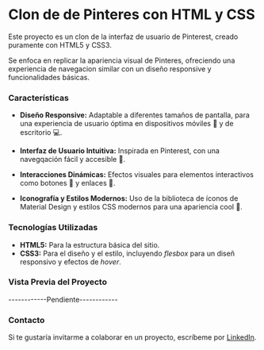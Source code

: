 # Clon de de Pinteres con HTML y CSS
Este proyecto es un clon de la interfaz de usuario de Pinterest, creado puramente con HTML5 y CSS3.

Se enfoca en replicar la apariencia visual de Pinteres, ofreciendo una experiencia de navegacion similar con un diseño responsive y funcionalidades básicas.

### Características

- **Diseño Responsive:** Adaptable a diferentes tamaños de pantalla, para una experiencia de usuario óptima en dispositivos móviles :iphone: y de escritorio :computer:.

- **Interfaz de Usuario Intuitiva:** Inspirada en Pinterest, con una navegqación fácil y accesible :tea:.

- **Interacciones Dinámicas:** Efectos visuales para elementos interactivos como botones :radio_button: y enlaces :link:.

-  **Iconografía y Estilos Modernos:** Uso de la biblioteca de íconos de Material Design y estilos CSS modernos para una apariencia cool :metal:.


### Tecnologías Utilizadas
- **HTML5:** Para la estructura básica del sitio.
- **CSS3:** Para el diseño y el estilo, incluyendo _flesbox_ para un diseñ responsivo y efectos de _hover_.

### Vista Previa del Proyecto
------------Pendiente------------

### Contacto
Si te gustaría invitarme a colaborar en un proyecto, escríbeme por [LinkedIn](https://www.linkedin.com/in/alma-c-llamas/).
